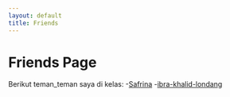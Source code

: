 ```yaml
---
layout: default
title: Friends
---
```

# Friends Page
Berikut teman_teman saya di kelas:
-[Safrina](https://safrina29.github.io/)
-[ibra-khalid-londang](https://ibra-khalid-londang.github.io/)